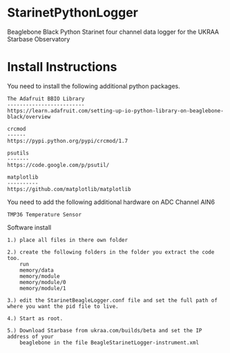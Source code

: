 StarinetPythonLogger
====================

Beaglebone Black Python Starinet four channel data logger for the UKRAA Starbase Observatory


Install Instructions
====================

You need to install the following additional python packages.

    The Adafruit BBIO Library 
    -------------------------
    https://learn.adafruit.com/setting-up-io-python-library-on-beaglebone-black/overview

    crcmod
    ------
    https://pypi.python.org/pypi/crcmod/1.7

    psutils
    -------
    https://code.google.com/p/psutil/

    matplotlib
    ----------
    https://github.com/matplotlib/matplotlib


You need to add the following additional hardware on ADC Channel AIN6

    TMP36 Temperature Sensor

Software install

    1.) place all files in there own folder

    2.) create the following folders in the folder you extract the code too.
        run
        memory/data
        memory/module
        memory/module/0
        memory/module/1

    3.) edit the StarinetBeagleLogger.conf file and set the full path of where you want the pid file to live.

    4.) Start as root.

    5.) Download Starbase from ukraa.com/builds/beta and set the IP address of your
        beaglebone in the file BeagleStarinetLogger-instrument.xml  